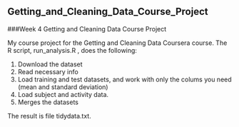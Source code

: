 ## Getting_and_Cleaning_Data_Course_Project
###Week 4 Getting and Cleaning Data Course Project

My course project for the Getting and Cleaning Data Coursera course.
The R script,  run_analysis.R , does the following:

1.  Download the dataset 
2.  Read necessary info
3.  Load training and test datasets, and work with only the colums you need (mean and standard deviation)
4.  Load subject and activity data. 
5.  Merges the datasets

The result is file tidydata.txt.
